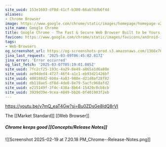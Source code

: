 ```yaml
---
site_uuid: 153e1603-df0d-41cf-b300-66ab7ddb6f4d
aliases:
- Chrome Browser
image: https://www.google.com/chrome/static/images/homepage/homepage-v2.png
site_name: Google Chrome
title: Google Chrome - The Fast & Secure Web Browser Built to be Yours
favicon: https://www.google.com/chrome/static/images/favicons/android-icon-192x192.png
tags:
- Web-Browsers
og_screenshot_url: https://og-screenshots-prod.s3.amazonaws.com/1366x768/80/false/f017c8050d1c5fcdb4511ba7fa11d3f363165748200d77db41845a647e6acfb6.jpeg
jina_last_request: '2025-03-09T06:45:02.817Z'
jina_error: 'Error occurred'
og_last_fetch: '2025-03-07T05:19:01.805Z'
site_uuid: 7fc2cf25-193c-4a29-8e49-a865a1d6a80e
site_uuid: ae94ded4-4727-46f4-a1c1-eb93d21426bf
site_uuid: 408188d2-6b0a-4a83-988e-d21d8af28f82
site_uuid: db118ae5-df8d-4de0-8e79-5acfc960afd2
site_uuid: e215149f-3f4c-438a-8b64-15420c0cb8cb
site_uuid: 3939d39e-9cea-4849-bb26-0f401903f2eb
---
```

https://youtu.be/v7mQ_eaT4Gw?si=Bu0ZDsGe8ldQ8rVI

The [[Market Standard]] [[Web Browser]]

##### Chrome keeps good [[Concepts/Release Notes]]
![[Screenshot 2025-02-19 at 7.20.18 PM_Chrome--Release-Notes.png]]
